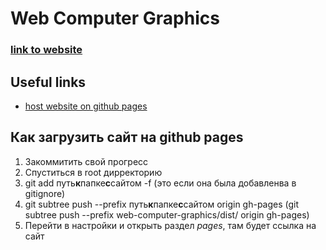 # Web Computer Graphics

### [link to website](https://dmitrymailk.github.io/computer_graphics/)

## Useful links

- [host website on github pages](https://learnvue.co/2020/09/how-to-deploy-your-vue-app-to-github-pages/#how-does-github-pages-work)

## Как загрузить сайт на github pages

1. Закоммитить свой прогресс
2. Спуститься в root дирректорию
3. git add путь**к**папке**с**сайтом -f (это если она была добавленва в gitignore)
4. git subtree push --prefix путь**к**папке**с**сайтом origin gh-pages (git subtree push --prefix web-computer-graphics/dist/ origin gh-pages)
5. Перейти в настройки и открыть раздел _pages_, там будет ссылка на сайт
